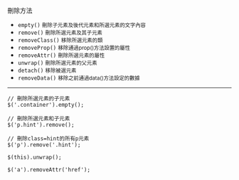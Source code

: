 刪除方法
- `empty()` <small>刪除子元素及後代元素和所選元素的文字內容</small>
- `remove()` <small>刪除所選元素及其子元素</small>
- `removeClass()` <small>移除所選元素的類</small>
- `removeProp()` <small>移除通過prop()方法設置的屬性</small>
- `removeAttr()` <small>刪除所選元素的屬性</small>
- `unwrap()` <small>刪除所選元素的父元素</small>
- `detach()` <small>移除被選元素</small>
- `removeData()` <small>移除之前通過data()方法設定的數據</small>

---

```
// 刪除所選元素的子元素
$('.container').empty();
```

```
// 刪除所選元素和子元素
$('p.hint').remove();
```

```
// 刪除class=hint的所有p元素
$('p').remove('.hint');
```

```
$(this).unwrap();
```

```
$('a').removeAttr('href');
```